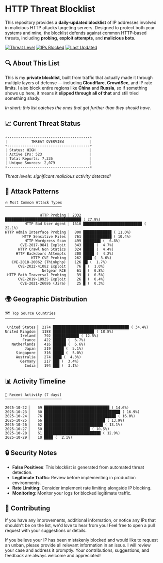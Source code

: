 # HTTP Threat Blocklist

This repository provides a **daily-updated blocklist** of IP addresses involved in malicious HTTP attacks targeting servers. Designed to protect both your systems and mine, the blocklist defends against common HTTP-based threats, including **probing**, **exploit attempts**, and **malicious bots**.

[![Threat Level](https://img.shields.io/badge/Threat%20Level-HIGH-red)](.)
[![IPs Blocked](https://img.shields.io/badge/IPs%20Blocked-523-blue)](.)
[![Last Updated](https://img.shields.io/badge/Updated-2025--10--29-brightgreen)](.)

## 🔍 About This List

This is my **private blocklist**, built from traffic that actually made it through multiple layers of defense — including **Cloudflare**, **CrowdSec**, and IP rate limits. I also block entire regions like **China** and **Russia**, so if something shows up here, it means it **slipped through all of that** and still tried something shady.

*In short: this list catches the ones that got further than they should have.*

## 📈 Current Threat Status

```
+--------------------------------------+
|           THREAT OVERVIEW            |
+--------------------------------------+
| Status: HIGH                         |
| Active IPs: 523                      |
| Total Reports: 7,336                 |
| Unique Sources: 2,079                |
+--------------------------------------+
```

*Threat levels: significant malicious activity detected!*

## 🎯 Attack Patterns

```
🔥 Most Common Attack Types
──────────────────────────

                HTTP Probing ▏ 2032 ███████████████████████████████████ ( 27.9%)
         HTTP Bad User Agent ▏ 1610 ███████████████████████████ ( 22.1%)
HTTP Admin Interface Probing ▏  800 █████████████ ( 11.0%)
        HTTP Sensitive Files ▏  761 █████████████ ( 10.4%)
         HTTP Wordpress Scan ▏  499 ████████ (  6.8%)
       CVE-2017-9841 Exploit ▏  343 █████ (  4.7%)
      HTTP Crawl Non Statics ▏  324 █████ (  4.4%)
     HTTP Backdoors Attempts ▏  308 █████ (  4.2%)
            HTTP CVE Probing ▏  262 ████ (  3.6%)
   CVE-2018-20062 (Thinkphp) ▏  126 ██ (  1.7%)
      CVE-2022-41082 Exploit ▏   76 █ (  1.0%)
                 Netgear RCE ▏   61 █ (  0.8%)
 HTTP Path Traversal Probing ▏   39 █ (  0.5%)
      CVE-2019-18935 Exploit ▏   26 █ (  0.4%)
       CVE-2021-26086 (Jira) ▏   25 █ (  0.3%)
```

## 🌍 Geographic Distribution

```
🗺️ Top Source Countries
───────────────────────

 United States ▏ 2174 ███████████████████████████████████ ( 34.4%)
United Kingdom ▏ 1188 ███████████████████ ( 18.8%)
       Ireland ▏  792 ████████████ ( 12.5%)
        France ▏  422 ██████ (  6.7%)
   Netherlands ▏  416 ██████ (  6.6%)
         Japan ▏  319 █████ (  5.1%)
     Singapore ▏  316 █████ (  5.0%)
     Australia ▏  274 ████ (  4.3%)
       Germany ▏  217 ███ (  3.4%)
         India ▏  194 ███ (  3.1%)
```

## 📊 Activity Timeline

```
📅 Recent Activity (7 days)
──────────────────────────

2025-10-22 ▏   69 ██████████████████████████████ ( 14.6%)
2025-10-23 ▏   80 ███████████████████████████████████ ( 16.9%)
2025-10-24 ▏   76 █████████████████████████████████ ( 16.0%)
2025-10-25 ▏   66 ████████████████████████████ ( 13.9%)
2025-10-26 ▏   62 ███████████████████████████ ( 13.1%)
2025-10-27 ▏   50 █████████████████████ ( 10.5%)
2025-10-28 ▏   61 ██████████████████████████ ( 12.9%)
2025-10-29 ▏   10 ████ (  2.1%)
```

## 🔒 Security Notes

- **False Positives**: This blocklist is generated from automated threat detection.
- **Legitimate Traffic**: Review before implementing in production environments.
- **Rate Limiting**: Consider implement rate limiting alongside IP blocking.
- **Monitoring**: Monitor your logs for blocked legitimate traffic.

## 🤝 Contributing

If you have any improvements, additional information, or notice any IPs that shouldn't be on the list, we'd love to hear from you! Feel free to open a pull request with your suggestions or details.

If you believe your IP has been mistakenly blocked and would like to request an unban, please provide all relevant information in an issue. I will review your case and address it promptly. Your contributions, suggestions, and feedback are always welcome and appreciated!